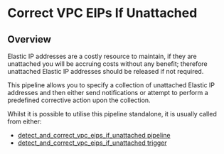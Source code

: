 # Correct VPC EIPs If Unattached

## Overview

Elastic IP addresses are a costly resource to maintain, if they are unattached you will be accruing costs without any benefit; therefore unattached Elastic IP addresses should be released if not required.

This pipeline allows you to specify a collection of unattached Elastic IP addresses and then either send notifications or attempt to perform a predefined corrective action upon the collection.

Whilst it is possible to utilise this pipeline standalone, it is usually called from either:
- [detect_and_correct_vpc_eips_if_unattached pipeline](https://hub.flowpipe.io/mods/turbot/aws-thrifty/pipelines/aws_thrifty.pipeline.detect_and_correct_vpc_eips_if_unattached)
- [detect_and_correct_vpc_eips_if_unattached trigger](https://hub.flowpipe.io/mods/turbot/aws-thrifty/triggers/aws_thrifty.trigger.query.detect_and_correct_vpc_eips_if_unattached)